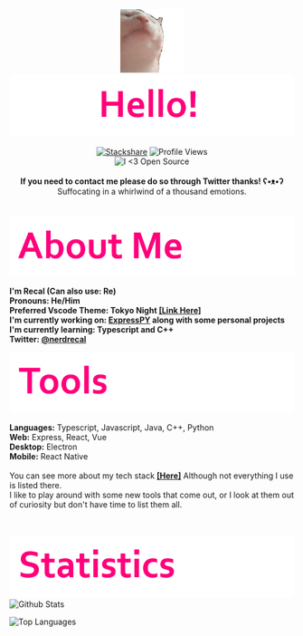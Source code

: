 

<div align="center">
<img src="https://github.com/Recal/Recal/blob/master/catjam.gif"/><br/>
<img src="https://github.com/Recal/Recal/blob/master/a4.png"/>
<div align="center">
  <br>
  <a href="https://stackshare.io/recal/stack"><img alt="Stackshare" src="http://img.shields.io/badge/tech-stack-0690fa.svg?style=flat&color=FF007B"></a>
  <img alt="Profile Views" src="https://komarev.com/ghpvc/?username=recal&color=FF007B&style=flat"><br>
  <img alt="I <3 Open Source" src="https://badgen.net/badge/Open%20Source%20%3F/Yes%21/FF007B?icon=github">
  <br>
</div>
</div>
<br>
<div align="center"><b>If you need to contact me please do so through Twitter thanks! ʕ•ᴥ•ʔ</b></div>
<div align="center">Suffocating in a whirlwind of a thousand emotions.</div>
<br><br>
<img src="https://github.com/Recal/Recal/blob/master/a1.png"/>
  <p>
  <b>I'm <b>Recal (Can also use: Re)</b><br>
  <b>Pronouns: <b>He/Him</b></b><br>
  <b>
    Preferred Vscode Theme: <b>Tokyo Night</b> <a href="https://marketplace.visualstudio.com/items?itemName=enkia.tokyo-night"><b>[Link Here]</b></a>
  </b><br>
  <b>
    I'm currently working on: <a href="https://github.com/loganlilypad/expresspy"><b>ExpressPY</b></a> along with some personal projects<br> 
    I'm currently learning: <b>Typescript and C++</b>
  </b><br>
  <b>
    Twitter: <a href="https://twitter.com/nerdrecal/"><b>@nerdrecal</b></a>
  </b><br>
  </b>
  </p>
  
  
<img src="https://github.com/Recal/Recal/blob/master/a2.png"/>
 <br>
  <p><b>Languages:</b> Typescript, Javascript, Java, C++, Python<br>
  <b>Web:</b> Express, React, Vue<br>
  <b>Desktop:</b> Electron<br>
  <b>Mobile:</b> React Native<br><br>
  You can see more about my tech stack <a href="https://stackshare.io/recal/stack"><b>[Here]</b></a> Although not everything I use is listed there.<br>
  I like to play around with some new tools that come out, or I look at them out of curiosity but don't have time to list them all.</p>
 <br>
  
  <br>
  
<img src="https://github.com/Recal/Recal/blob/master/a3.png"/>
  <img alt="Github Stats" src="https://github-readme-stats.vercel.app/api?username=Recal&show_icons=true&hide_border=true&count_private=true&icon_color=FFF&bg_color=65,E2006D,AF0055&title_color=FFF&text_color=FFF"></img>
  
  <img alt="Top Languages" src="https://github-readme-stats.vercel.app/api/top-langs/?username=recal&bg_color=65,E2006D,AF0055&title_color=FFF&text_color=FFF&layout=compact&hide_border=true"></img>
  
  
    





